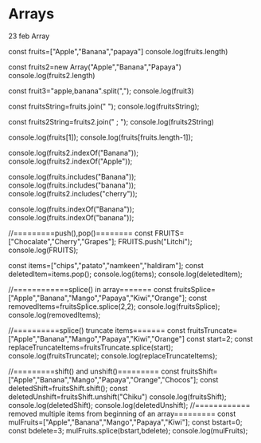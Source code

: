 # Arrays
23 feb Array

const fruits=["Apple","Banana","papaya"]
console.log(fruits.length)

const fruits2=new Array("Apple","Banana","Papaya")
console.log(fruits2.length)

const fruit3="apple,banana".split(",");
console.log(fruit3)

const fruitsString=fruits.join(" ");
console.log(fruitsString);

const fruits2String=fruits2.join(" ; ");
console.log(fruits2String)

console.log(fruits[1]);
console.log(fruits[fruits.length-1]);

console.log(fruits2.indexOf("Banana"));
console.log(fruits2.indexOf("Apple"));

console.log(fruits.includes("Banana"));
console.log(fruits.includes("banana"));
console.log(fruits2.includes("cherry"));

console.log(fruits.indexOf("Banana"));
console.log(fruits.indexOf("banana"));

//=========push(),pop()========
const FRUITS=["Chocalate","Cherry","Grapes"];
FRUITS.push("Litchi");
console.log(FRUITS);

const items=["chips","patato","namkeen","haldiram"];
const deletedItem=items.pop();
console.log(items);
console.log(deletedItem);

//============splice() in array=======
const fruitsSplice=["Apple","Banana","Mango","Papaya","Kiwi","Orange"];
const removedItems=fruitsSplice.splice(2,2);
console.log(fruitsSplice);
console.log(removedItems);

//==========splice() truncate items=======
const fruitsTruncate=["Apple","Banana","Mango","Papaya","Kiwi","Orange"]
const start=2;
const replaceTruncateItems=fruitsTruncate.splice(start);
console.log(fruitsTruncate);
console.log(replaceTruncateItems);

//=========shift() and unshift()=========
const fruitsShift=["Apple","Banana","Mango","Papaya","Orange","Chocos"];
const deletedShift=fruitsShift.shift();
const deletedUnshift=fruitsShift.unshift("Chiku")
console.log(fruitsShift);
console.log(deletedShift);
console.log(deletedUnshift);
//============ removed multiple items from beginning of an array=========
const mulFruits=["Apple","Banana","Mango","Papaya","Kiwi"];
const bstart=0;
const bdelete=3;
mulFruits.splice(bstart,bdelete);
console.log(mulFruits);

